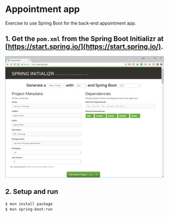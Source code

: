 # Appointment app
Exercise to use Spring Boot for the back-end appointment app.

## 1. Get the `pom.xml` from the Spring Boot Initializr at [https://start.spring.io/](https://start.spring.io/).
![Spring Initializr](/local/Spring%20Initializr.jpg)

## 2. Setup and run
```bash
$ mvn install package
$ mvn spring-boot:run
```
